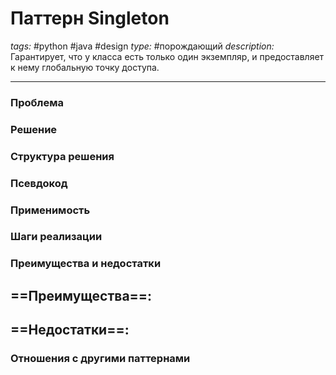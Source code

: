 # Паттерн Singleton
*tags:* #python #java #design 
*type:* #порождающий 
*description:* Гарантирует, что у класса есть только один экземпляр, и
предоставляет к нему глобальную точку доступа.

---
### Проблема


### Решение


### Структура решения

	
### Псевдокод


### Применимость


### Шаги реализации


### Преимущества и недостатки
==Преимущества==:
- 

==Недостатки==:
- 

### Отношения с другими паттернами 
